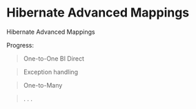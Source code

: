 # Hibernate Advanced Mappings
Hibernate Advanced Mappings

Progress:

> One-to-One BI Direct

> Exception handling

> One-to-Many

> . . .